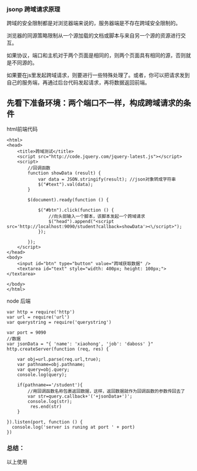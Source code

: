 ### jsonp 跨域请求原理
跨域的安全限制都是对浏览器端来说的，服务器端是不存在跨域安全限制的。

浏览器的同源策略限制从一个源加载的文档或脚本与来自另一个源的资源进行交互。

如果协议，端口和主机对于两个页面是相同的，则两个页面具有相同的源，否则就是不同源的。

如果要在js里发起跨域请求，则要进行一些特殊处理了。或者，你可以把请求发到自己的服务端，再通过后台代码发起请求，再将数据返回前端。
## 先看下准备环境：两个端口不一样，构成跨域请求的条件

html前端代码
```
<html>
<head>
    <title>跨域测试</title>
    <script src="http://code.jquery.com/jquery-latest.js"></script>
    <script>
        //回调函数
        function showData (result) {
            var data = JSON.stringify(result); //json对象转成字符串
            $("#text").val(data);
        }

        $(document).ready(function () {

            $("#btn").click(function () {
                //向头部输入一个脚本，该脚本发起一个跨域请求
                $("head").append("<script src='http://localhost:9090/student?callback=showData'><\/script>");
            });

        });
    </script>
</head>
<body>
    <input id="btn" type="button" value="跨域获取数据" />
    <textarea id="text" style="width: 400px; height: 100px;"></textarea>

</body>
</html>
```

node 后端
```
var http = require('http')
var url = require('url')
var querystring = require('querystring')
 
var port = 9090
//数据
var jsonData = "{ 'name': 'xiaohong', 'job': 'daboss' }"
http.createServer(function (req, res) {

    var obj=url.parse(req.url,true);
    var pathname=obj.pathname;
    var query=obj.query;
    console.log(query);
    
    if(pathname=='/student'){
        //用回调函数名称包裹返回数据，这样，返回数据就作为回调函数的参数传回去了
        var str=query.callback+'('+jsonData+')';
        console.log(str);
         res.end(str)
    }
 
}).listen(port, function () {
  console.log('server is runing at port ' + port)
})
```

### 总结：
以上使用<script src="">来完成一个跨域请求，
当点击"跨域获取数据"的按钮时，添加一个<script>标签，用于发起跨域请求；注意看请求地址后面带了一个callback=showData的参数；
showData即是回调函数名称，传到后台，用于包裹数据。数据返回到前端后，就是showData(result)的形式，因为是script脚本，所以自动调用showData函数，而result就是showData的参数。

### 再来看jquery的jsonp方式跨域请求：

服务端代码不变，js代码如下：最简单的方式，只需配置一个dataType:'jsonp'，就可以发起一个跨域请求。jsonp指定服务器返回的数据类型为jsonp格式，
可以看发起的请求路径，自动带了一个callback=xxx，xxx是jquery随机生成的一个回调函数名称。
至此，我们算是跨域把数据请求回来了，但是比较麻烦，需要自己写脚本发起请求，然后写个回调函数处理数据，不是很方便。

这里的success就跟上面的showData一样，如果有success函数则默认success()作为回调函
```

<html>
<head>
    <title>跨域测试</title>
    <script src="http://code.jquery.com/jquery-latest.js"></script>
    <script>

        $(document).ready(function () {

            $("#btn").click(function () {

                $.ajax({
                    url: "http://localhost:9090/student",
                    type: "GET",
                    dataType: "jsonp", //指定服务器返回的数据类型
                    success: function (data) {
                        var result = JSON.stringify(data); //json对象转成字符串
                        $("#text").val(result);
                    }
                });

            });

        });
    </script>
</head>
<body>
    <input id="btn" type="button" value="跨域获取数据" />
    <textarea id="text" style="width: 400px; height: 100px;"></textarea>

</body>
</html>
```

